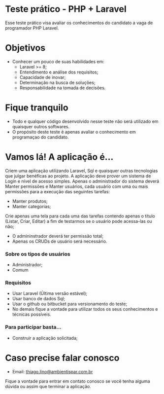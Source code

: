 # Teste prático - PHP + Laravel

Esse teste prático visa avaliar os conhecimentos do candidato a vaga de programador PHP Laravel.

# Objetivos
  - Conhecer um pouco de suas habilidades em:
    - Laravel >= 8;
    - Entendimento e análise dos requisitos;
    - Capacidade de inovar;
    - Determinação na busca de soluções;
    - Responsabilidade na tomada de decisões.

# Fique tranquilo
  - Todo e qualquer código desenvolvido nesse teste não será utilizado em quaisquer outros softwares.
  - O propósito deste teste é apenas avaliar o conhecimento em programaçao do candidato.

# Vamos lá! A aplicação é...
Criem uma aplicação utilizando Laravel, Sql e quaisquer outras tecnologias que julgar benéficas ao projeto.
A aplicação deve prover um sistema de Login e nível de acesso simples.
Apenas o administrador do sistema deverá Manter permissões e Manter usuários, cada usuário com uma ou mais permissões para a execução das seguintes tarefas:
 - Manter produtos;
 - Manter categorias;
	
Crie apenas uma tela para cada uma das tarefas contendo apenas o título (Listar, Criar, Editar) a fim de testarmos se o usuário pode acessa-las ou não;
- O admininstrador deverá ter permissão total;
- Apenas os CRUDs de usuário será necessário. 

### Sobre os tipos de usuários
- Administrador;
- Comum

### Requisitos
- Usar Laravel (Última versão estável);
- Usar banco de dados Sql;
- Usar o github ou bitbucket para versionamento do teste;
- No demais fique a vontade para utilizar todos os seus conhecimentos e técnicas possíveis.

### Para participar basta...
- Construir a aplicação solicitada;

# Caso precise falar conosco
- Email: thiago.lino@ambientispar.com.br

Fique a vontade para entrar em contato conosco se você tenha alguma dúvida ou assim que terminar a aplicação.
